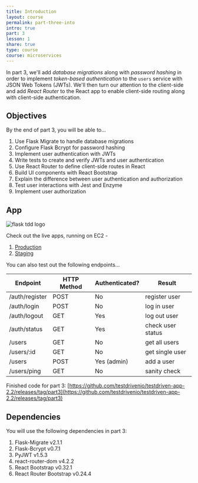 ```yaml
---
title: Introduction
layout: course
permalink: part-three-into
intro: true
part: 3
lesson: 1
share: true
type: course
course: microservices
---
```


In part 3, we'll add *database migrations* along with *password hashing* in order to implement *token-based authentication* to the `users` service with JSON Web Tokens (JWTs). We'll then turn our attention to the client-side and add *React Router* to the React app to enable client-side routing along with client-side authentication.

## Objectives

By the end of part 3, you will be able to...

1. Use Flask Migrate to handle database migrations
1. Configure Flask Bcrypt for password hashing
1. Implement user authentication with JWTs
1. Write tests to create and verify JWTs and user authentication
1. Use React Router to define client-side routes in React
1. Build UI components with React Bootstrap
1. Explain the difference between user authentication and authorization
1. Test user interactions with Jest and Enzyme
1. Implement user authorization

## App

![flask tdd logo](/assets/img/courses/microservices/03_flask-tdd-logo.png)

Check out the live apps, running on EC2 -

1. [Production](http://testdriven-production-alb-1950288253.us-west-1.elb.amazonaws.com)
1. [Staging](http://testdriven-staging-alb-355212289.us-west-1.elb.amazonaws.com)

You can also test out the following endpoints...

| Endpoint        | HTTP Method | Authenticated?  | Result            |
|-----------------|-------------|-----------------|-------------------|
| /auth/register  | POST        | No              | register user     |
| /auth/login     | POST        | No              | log in user       |
| /auth/logout    | GET         | Yes             | log out user      |
| /auth/status    | GET         | Yes             | check user status |
| /users          | GET         | No              | get all users     |
| /users/:id      | GET         | No              | get single user   |
| /users          | POST        | Yes (admin)     | add a user        |
| /users/ping     | GET         | No              | sanity check      |

Finished code for part 3: [https://github.com/testdrivenio/testdriven-app-2.2/releases/tag/part3](https://github.com/testdrivenio/testdriven-app-2.2/releases/tag/part3)

## Dependencies

You will use the following dependencies in part 3:

1. Flask-Migrate v2.1.1
1. Flask-Bcrypt v0.7.1
1. PyJWT v1.5.3
1. react-router-dom v4.2.2
1. React Bootstrap v0.32.1
1. React Router Bootstrap v0.24.4
